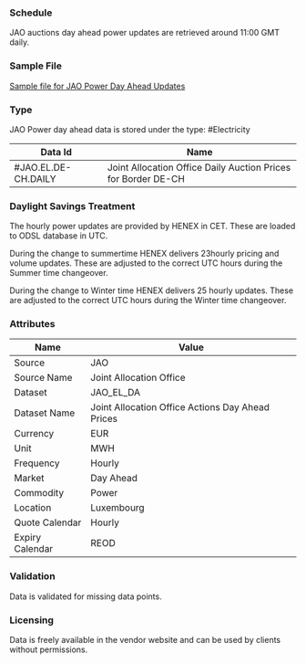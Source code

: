 ### Schedule

JAO auctions day ahead power updates are retrieved around 11:00 GMT daily.

### Sample File

[Sample file for JAO Power Day Ahead Updates](pathname:///file-samples/JAO_CH_IT_Daily_28Feb.xlsx) 

### Type

JAO Power day ahead data is stored under the type: #Electricity

|**Data Id**|**Name**|
|-|-|
|#JAO.EL.DE-CH.DAILY|Joint Allocation Office Daily Auction Prices for Border DE-CH|


### Daylight Savings Treatment

The hourly power updates are provided by HENEX in CET. These are loaded to ODSL database in UTC.

During the change to summertime HENEX delivers 23hourly pricing and volume updates. These are adjusted to the correct UTC hours during the Summer time changeover.

During the change to Winter time HENEX delivers 25 hourly updates. These are adjusted to the correct UTC hours during the Winter time changeover.

### Attributes
|Name|Value|
|-|-|
|Source|JAO|
|Source Name|Joint Allocation Office|
|Dataset|JAO_EL_DA|
|Dataset Name|Joint Allocation Office Actions Day Ahead Prices|
|Currency|EUR|
|Unit|MWH|
|Frequency|Hourly|
|Market|Day Ahead|
|Commodity|Power|
|Location|Luxembourg|
|Quote Calendar|Hourly|
|Expiry Calendar|REOD|

### Validation

Data is validated for missing data points.

### Licensing

Data is freely available in the vendor website and can be used by clients without permissions.